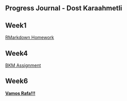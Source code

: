 

Progress Journal - Dost Karaahmetli
-------------------------------------


Week1
--------

[RMarkdown Homework](https://pjournal.github.io/mef03-karaahmetlid/RMarkdown-Homework---W1.html)


Week4
--------

[BKM Assignment](https://pjournal.github.io/mef03-karaahmetlid/BKM-Assignmment.html)

Week6
--------

[**Vamos Rafa!!!**](https://pjournal.github.io/mef03-karaahmetlid/BKM-Assignmment.html)
